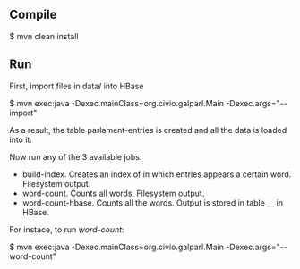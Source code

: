Compile
-------

$ mvn clean install

Run
---

First, import files in data/ into HBase

$ mvn exec:java -Dexec.mainClass=org.civio.galparl.Main -Dexec.args="--import"

As a result, the table parlament-entries is created and all the data is loaded into it.

Now run any of the 3 available jobs:

   * build-index. Creates an index of in which entries appears a certain word. Filesystem output.
   * word-count. Counts all words. Filesystem output.
   * word-count-hbase. Counts all the words. Output is stored in table __ in HBase.

For instace, to run _word-count_:

$ mvn exec:java -Dexec.mainClass=org.civio.galparl.Main -Dexec.args="--word-count"
